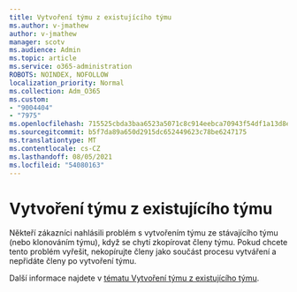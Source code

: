 ```yaml
---
title: Vytvoření týmu z existujícího týmu
ms.author: v-jmathew
author: v-jmathew
manager: scotv
ms.audience: Admin
ms.topic: article
ms.service: o365-administration
ROBOTS: NOINDEX, NOFOLLOW
localization_priority: Normal
ms.collection: Adm_O365
ms.custom:
- "9004404"
- "7975"
ms.openlocfilehash: 715525cbda3baa6523a5071c8c914eebca70943f54df1a13d8e77f5298d450e8
ms.sourcegitcommit: b5f7da89a650d2915dc652449623c78be6247175
ms.translationtype: MT
ms.contentlocale: cs-CZ
ms.lasthandoff: 08/05/2021
ms.locfileid: "54080163"
---
```

# <a name="creating-a-team-from-an-existing-team"></a>Vytvoření týmu z existujícího týmu

Někteří zákazníci nahlásili problém s vytvořením týmu ze stávajícího týmu (nebo klonováním týmu), když se chytí zkopírovat členy týmu. Pokud chcete tento problém vyřešit, nekopírujte členy jako součást procesu vytváření a nepřidáte členy po vytvoření týmu.

Další informace najdete v [tématu Vytvoření týmu z existujícího týmu](https://support.microsoft.com/office/create-a-team-from-an-existing-team-f41a759b-3101-4af6-93bd-6aba0e5d7635).
